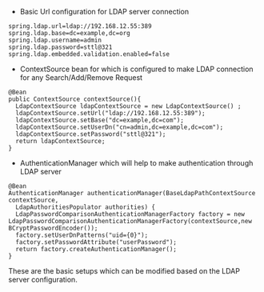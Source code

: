 * Basic Url configuration for LDAP server connection
```
spring.ldap.url=ldap://192.168.12.55:389
spring.ldap.base=dc=example,dc=org
spring.ldap.username=admin
spring.ldap.password=sttl@321
spring.ldap.embedded.validation.enabled=false
```
* ContextSource bean for which is configured to make LDAP connection for any Search/Add/Remove Request
```
@Bean
public ContextSource contextSource(){
  LdapContextSource ldapContextSource = new LdapContextSource() ;
  ldapContextSource.setUrl("ldap://192.168.12.55:389");
  ldapContextSource.setBase("dc=example,dc=com");
  ldapContextSource.setUserDn("cn=admin,dc=example,dc=com");
  ldapContextSource.setPassword("sttl@321");
  return ldapContextSource;
}
```
* AuthenticationManager which will help to make authentication through LDAP server
```
@Bean
AuthenticationManager authenticationManager(BaseLdapPathContextSource contextSource,
  LdapAuthoritiesPopulator authorities) {
  LdapPasswordComparisonAuthenticationManagerFactory factory = new LdapPasswordComparisonAuthenticationManagerFactory(contextSource,new BCryptPasswordEncoder());
  factory.setUserDnPatterns("uid={0}");
  factory.setPasswordAttribute("userPassword");
  return factory.createAuthenticationManager();
}
```

These are the basic setups which can be modified based on the LDAP server configuration.